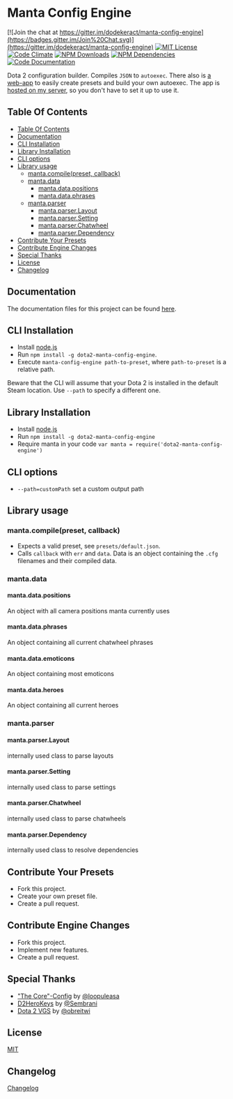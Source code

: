 # Manta Config Engine

[![Join the chat at https://gitter.im/dodekeract/manta-config-engine](https://badges.gitter.im/Join%20Chat.svg)](https://gitter.im/dodekeract/manta-config-engine) [![MIT License](https://img.shields.io/badge/license-MIT-blue.svg)](http://opensource.org/licenses/MIT) [![Code Climate](https://codeclimate.com/github/dodekeract/manta-config-engine/badges/gpa.svg)](https://codeclimate.com/github/dodekeract/manta-config-engine) [![NPM Downloads](https://img.shields.io/npm/dt/dota2-manta-config-engine.svg)](https://npmjs.com/package/dota2-manta-config-engine) [![NPM Dependencies](https://david-dm.org/dodekeract/manta-config-engine.svg)](https://david-dm.org/dodekeract/manta-config-engine) [![Code Documentation](https://inch-ci.org/github/dodekeract/manta-config-engine.svg)](https://inch-ci.org/github/dodekeract/manta-config-engine)

Dota 2 configuration builder. Compiles `JSON` to `autoexec`. There also is [a web-app](https://github.com/dodekeract/manta-config-engine-app) to easily create presets and build your own autoexec. The app is [hosted on my server](https://manta.dodekeract.report), so you don't have to set it up to use it.

## Table Of Contents
<!-- TOC depthFrom:2 depthTo:6 withLinks:1 updateOnSave:1 orderedList:0 -->

- [Table Of Contents](#table-of-contents)
- [Documentation](#documentation)
- [CLI Installation](#cli-installation)
- [Library Installation](#library-installation)
- [CLI options](#cli-options)
- [Library usage](#library-usage)
	- [manta.compile(preset, callback)](#mantacompilepreset-callback)
	- [manta.data](#mantadata)
		- [manta.data.positions](#mantadatapositions)
		- [manta.data.phrases](#mantadataphrases)
	- [manta.parser](#mantaparser)
		- [manta.parser.Layout](#mantaparserlayout)
		- [manta.parser.Setting](#mantaparsersetting)
		- [manta.parser.Chatwheel](#mantaparserchatwheel)
		- [manta.parser.Dependency](#mantaparserdependency)
- [Contribute Your Presets](#contribute-your-presets)
- [Contribute Engine Changes](#contribute-engine-changes)
- [Special Thanks](#special-thanks)
- [License](#license)
- [Changelog](#changelog)

<!-- /TOC -->

## Documentation

The documentation files for this project can be found [here](https://github.com/dodekeract/manta-config-engine-app/tree/master/documentation).

## CLI Installation
- Install [node.js](https://nodejs.org)
- Run `npm install -g dota2-manta-config-engine`.
- Execute `manta-config-engine path-to-preset`, where `path-to-preset` is a relative path.

Beware that the CLI will assume that your Dota 2 is installed in the default Steam location. Use `--path` to specify a different one.

## Library Installation
- Install [node.js](https://nodejs.org)
- Run `npm install -g dota2-manta-config-engine`
- Require manta in your code `var manta = require('dota2-manta-config-engine')`

## CLI options
- `--path=customPath` set a custom output path

## Library usage

### manta.compile(preset, callback)
- Expects a valid preset, see `presets/default.json`.
- Calls `callback` with `err` and `data`. Data is an object containing the `.cfg` filenames and their compiled data.

### manta.data

#### manta.data.positions
An object with all camera positions manta currently uses

#### manta.data.phrases
An object containing all current chatwheel phrases

#### manta.data.emoticons
An object containing most emoticons

#### manta.data.heroes
An object containing all current heroes

### manta.parser

#### manta.parser.Layout
internally used class to parse layouts

#### manta.parser.Setting
internally used class to parse settings

#### manta.parser.Chatwheel
internally used class to parse chatwheels

#### manta.parser.Dependency
internally used class to resolve dependencies

## Contribute Your Presets
- Fork this project.
- Create your own preset file.
- Create a pull request.

## Contribute Engine Changes
- Fork this project.
- Implement new features.
- Create a pull request.

## Special Thanks
- ["The Core"-Config](https://github.com/loopuleasa/dota2-thecore-config-engine) by [@loopuleasa](https://github.com/loopuleasa)
- [D2HeroKeys](https://github.com/Sembrani/D2HeroKeys) by [@Sembrani](https://github.com/Sembrani)
- [Dota 2 VGS](https://github.com/obreitwi/dota2vgs) by [@obreitwi](https://github.com/obreitwi)

## License
[MIT](https://github.com/dodekeract/manta-config-engine/tree/master/documentation/LICENSE.md)

## Changelog
[Changelog](https://github.com/dodekeract/manta-config-engine/tree/master/documentation/CHANGELOG.md)
